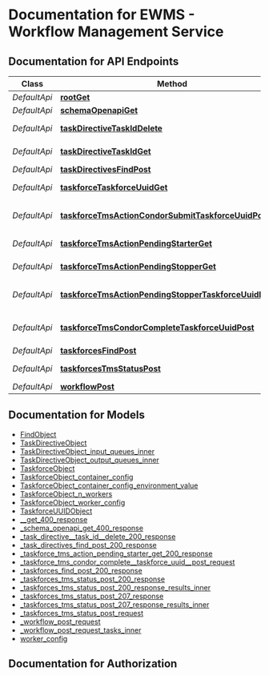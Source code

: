 # Documentation for EWMS - Workflow Management Service

<a name="documentation-for-api-endpoints"></a>
## Documentation for API Endpoints


| Class | Method | HTTP request | Description |
|------------ | ------------- | ------------- | -------------|
| *DefaultApi* | [**rootGet**](Apis/DefaultApi.md#rootget) | **GET** / |  |
*DefaultApi* | [**schemaOpenapiGet**](Apis/DefaultApi.md#schemaopenapiget) | **GET** /schema/openapi |  |
*DefaultApi* | [**taskDirectiveTaskIdDelete**](Apis/DefaultApi.md#taskdirectivetaskiddelete) | **DELETE** /task/directive/{task_id} |  |
*DefaultApi* | [**taskDirectiveTaskIdGet**](Apis/DefaultApi.md#taskdirectivetaskidget) | **GET** /task/directive/{task_id} |  |
*DefaultApi* | [**taskDirectivesFindPost**](Apis/DefaultApi.md#taskdirectivesfindpost) | **POST** /task/directives/find |  |
*DefaultApi* | [**taskforceTaskforceUuidGet**](Apis/DefaultApi.md#taskforcetaskforceuuidget) | **GET** /taskforce/{taskforce_uuid} |  |
*DefaultApi* | [**taskforceTmsActionCondorSubmitTaskforceUuidPost**](Apis/DefaultApi.md#taskforcetmsactioncondorsubmittaskforceuuidpost) | **POST** /taskforce/tms-action/condor-submit/{taskforce_uuid} |  |
*DefaultApi* | [**taskforceTmsActionPendingStarterGet**](Apis/DefaultApi.md#taskforcetmsactionpendingstarterget) | **GET** /taskforce/tms-action/pending-starter |  |
*DefaultApi* | [**taskforceTmsActionPendingStopperGet**](Apis/DefaultApi.md#taskforcetmsactionpendingstopperget) | **GET** /taskforce/tms-action/pending-stopper |  |
*DefaultApi* | [**taskforceTmsActionPendingStopperTaskforceUuidDelete**](Apis/DefaultApi.md#taskforcetmsactionpendingstoppertaskforceuuiddelete) | **DELETE** /taskforce/tms-action/pending-stopper/{taskforce_uuid} |  |
*DefaultApi* | [**taskforceTmsCondorCompleteTaskforceUuidPost**](Apis/DefaultApi.md#taskforcetmscondorcompletetaskforceuuidpost) | **POST** /taskforce/tms/condor-complete/{taskforce_uuid} |  |
*DefaultApi* | [**taskforcesFindPost**](Apis/DefaultApi.md#taskforcesfindpost) | **POST** /taskforces/find |  |
*DefaultApi* | [**taskforcesTmsStatusPost**](Apis/DefaultApi.md#taskforcestmsstatuspost) | **POST** /taskforces/tms/status |  |
*DefaultApi* | [**workflowPost**](Apis/DefaultApi.md#workflowpost) | **POST** /workflow |  |


<a name="documentation-for-models"></a>
## Documentation for Models

 - [FindObject](./Models/FindObject.md)
 - [TaskDirectiveObject](./Models/TaskDirectiveObject.md)
 - [TaskDirectiveObject_input_queues_inner](./Models/TaskDirectiveObject_input_queues_inner.md)
 - [TaskDirectiveObject_output_queues_inner](./Models/TaskDirectiveObject_output_queues_inner.md)
 - [TaskforceObject](./Models/TaskforceObject.md)
 - [TaskforceObject_container_config](./Models/TaskforceObject_container_config.md)
 - [TaskforceObject_container_config_environment_value](./Models/TaskforceObject_container_config_environment_value.md)
 - [TaskforceObject_n_workers](./Models/TaskforceObject_n_workers.md)
 - [TaskforceObject_worker_config](./Models/TaskforceObject_worker_config.md)
 - [TaskforceUUIDObject](./Models/TaskforceUUIDObject.md)
 - [__get_400_response](./Models/__get_400_response.md)
 - [_schema_openapi_get_400_response](./Models/_schema_openapi_get_400_response.md)
 - [_task_directive__task_id__delete_200_response](./Models/_task_directive__task_id__delete_200_response.md)
 - [_task_directives_find_post_200_response](./Models/_task_directives_find_post_200_response.md)
 - [_taskforce_tms_action_pending_starter_get_200_response](./Models/_taskforce_tms_action_pending_starter_get_200_response.md)
 - [_taskforce_tms_condor_complete__taskforce_uuid__post_request](./Models/_taskforce_tms_condor_complete__taskforce_uuid__post_request.md)
 - [_taskforces_find_post_200_response](./Models/_taskforces_find_post_200_response.md)
 - [_taskforces_tms_status_post_200_response](./Models/_taskforces_tms_status_post_200_response.md)
 - [_taskforces_tms_status_post_200_response_results_inner](./Models/_taskforces_tms_status_post_200_response_results_inner.md)
 - [_taskforces_tms_status_post_207_response](./Models/_taskforces_tms_status_post_207_response.md)
 - [_taskforces_tms_status_post_207_response_results_inner](./Models/_taskforces_tms_status_post_207_response_results_inner.md)
 - [_taskforces_tms_status_post_request](./Models/_taskforces_tms_status_post_request.md)
 - [_workflow_post_request](./Models/_workflow_post_request.md)
 - [_workflow_post_request_tasks_inner](./Models/_workflow_post_request_tasks_inner.md)
 - [worker_config](./Models/worker_config.md)


<a name="documentation-for-authorization"></a>
## Documentation for Authorization

